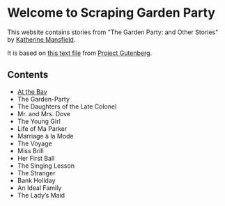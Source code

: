 # Welcome to Scraping Garden Party

This website contains stories from "The Garden Party: and Other Stories" by [Katherine Mansfield](https://teara.govt.nz/en/biographies/3m42/mansfield-katherine).

It is based on [this text file](1429-0.txt) from [Project Gutenberg](https://www.gutenberg.org/ebooks/1429).

## Contents

* [At the Bay](at-the-bay.md)  
* The Garden-Party  
* The Daughters of the Late Colonel  
* Mr. and Mrs. Dove  
* The Young Girl  
* Life of Ma Parker  
* Marriage à la Mode  
* The Voyage  
* Miss Brill  
* Her First Ball  
* The Singing Lesson  
* The Stranger  
* Bank Holiday  
* An Ideal Family  
* The Lady’s Maid  
